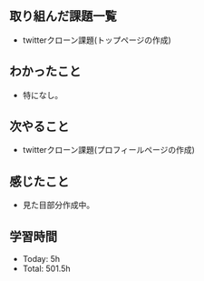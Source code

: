 ## 取り組んだ課題一覧
- twitterクローン課題(トップページの作成)
## わかったこと
- 特になし。
## 次やること
- twitterクローン課題(プロフィールページの作成)
## 感じたこと
- 見た目部分作成中。
## 学習時間
- Today: 5h
- Total: 501.5h